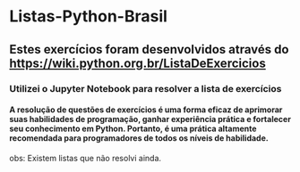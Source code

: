 # Listas-Python-Brasil
## Estes exercícios foram desenvolvidos através do https://wiki.python.org.br/ListaDeExercicios
### Utilizei o Jupyter Notebook para resolver a lista de exercícios
#### A resolução de questões de exercícios é uma forma eficaz de aprimorar suas habilidades de programação, ganhar experiência prática e fortalecer seu conhecimento em Python. Portanto, é uma prática altamente recomendada para programadores de todos os níveis de habilidade.

obs: Existem listas que não resolvi ainda.

